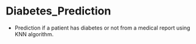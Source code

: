 # Diabetes_Prediction

* Prediction if a patient has diabetes or not from a medical report using KNN algorithm.